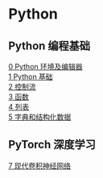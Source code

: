 # Python

## Python 编程基础

[0 Python 环境及编辑器](./basic/ch0.md)<br/>
[1 Python 基础](./basic/ch1.md)<br/>
[2 控制流](./basic/ch2.md)<br/>
[3 函数](./basic/ch3.md)<br/>
[4 列表](./basic/ch4.md)<br/>
[5 字典和结构化数据](./basic/ch5.md)

## PyTorch 深度学习

[7 现代卷积神经网络](./pytorch/ch7/ch7_1.md)